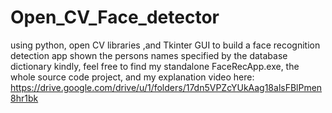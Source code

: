 # Open_CV_Face_detector
using python, open CV libraries ,and Tkinter GUI to build a face recognition detection app shown the persons names specified by the database dictionary
kindly, feel free to find my standalone FaceRecApp.exe, the whole source code project, and my explanation video here:
https://drive.google.com/drive/u/1/folders/17dn5VPZcYUkAag18alsFBlPmen8hr1bk

